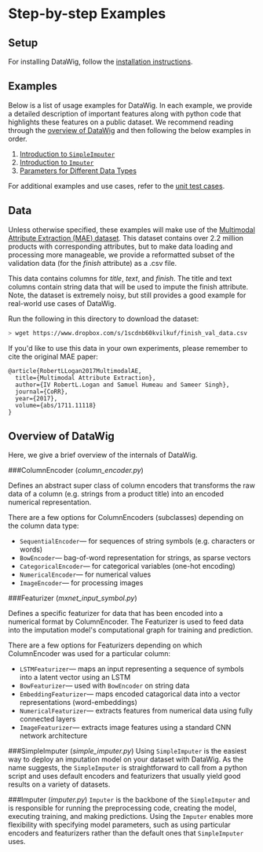 Step-by-step Examples
================================

## Setup
For installing DataWig, follow the [installation instructions](../README.md).

## Examples
Below is a list of usage examples for DataWig. In each example, we provide a detailed description of important features along with python code that highlights these features on a public dataset. We recommend reading through the [overview of DataWig](#overview-of-datawig) and then following the below examples in order.

1. [Introduction to `SimpleImputer`](./simpleimputer_intro)
2. [Introduction to `Imputer`](./imputer_intro)
3. [Parameters for Different Data Types](./params_tutorial)

For additional examples and use cases, refer to the [unit test cases](https://github.com/awslabs/datawig/blob/master/test/test_imputer.py#L278).

## Data
Unless otherwise specified, these examples will make use of the [Multimodal Attribute Extraction (MAE) dataset](https://arxiv.org/pdf/1711.11118.pdf). This dataset contains over 2.2 million products with corresponding attributes, but to make data loading and processing more manageable, we provide a reformatted subset of the validation data (for the *finish* attribute) as a .csv file. 

This data contains columns for *title*, *text*, and *finish*. The title and text columns contain string data that will be used to impute the finish attribute. Note, the dataset is extremely noisy, but still provides a good example for real-world use cases of DataWig.

Run the following in this directory to download the dataset:

```bash
> wget https://www.dropbox.com/s/1scdnb60kvilkuf/finish_val_data.csv
```

If you'd like to use this data in your own experiments, please remember to cite the original MAE paper:

```
@article{RobertLLogan2017MultimodalAE,
  title={Multimodal Attribute Extraction},
  author={IV RobertL.Logan and Samuel Humeau and Sameer Singh},
  journal={CoRR},
  year={2017},
  volume={abs/1711.11118}
}
```

## Overview of DataWig
Here, we give a brief overview of the internals of DataWig.

###ColumnEncoder (*column_encoder.py*)

Defines an abstract super class of column encoders that transforms the raw data of a column (e.g. strings from a product title) into an encoded numerical representation.

There are a few options for ColumnEncoders (subclasses) depending on the column data type:

* `SequentialEncoder`&mdash;  for sequences of string symbols (e.g. characters or words)
* `BowEncoder`&mdash; bag-of-word representation for strings, as sparse vectors
* `CategoricalEncoder`&mdash; for categorical variables (one-hot encoding)
* `NumericalEncoder`&mdash; for numerical values
* `ImageEncoder`&mdash; for processing images

###Featurizer (*mxnet_input\_symbol.py*)

Defines a specific featurizer for data that has been encoded into a numerical format by ColumnEncoder. The Featurizer is used to feed data into the imputation model's computational graph for training and prediction.

There are a few options for Featurizers depending on which ColumnEncoder was used for a particular column:

* `LSTMFeaturizer`&mdash; maps an input representing a sequence of symbols into a latent vector using an LSTM
* `BowFeaturizer`&mdash; used with `BowEncoder` on string data
* `EmbeddingFeaturizer`&mdash; maps encoded catagorical data into a vector representations (word-embeddings)
* `NumericalFeaturizer`&mdash; extracts features from numerical data using fully connected layers
* `ImageFeaturizer`&mdash; extracts image features using a standard CNN network architecture

###SimpleImputer (*simple_imputer.py*)
Using `SimpleImputer` is the easiest way to deploy an imputation model on your dataset with DataWig. As the name suggests, the `SimpleImputer` is straightforward to call from a python script and uses default encoders and featurizers that usually yield good results on a variety of datasets.

###Imputer (*imputer.py*)
`Imputer` is the backbone of the `SimpleImputer` and is responsible for running the preprocessing code, creating the model, executing training, and making predictions. Using the `Imputer` enables more flexibility with specifying model parameters, such as using particular encoders and featurizers rather than the default ones that `SimpleImputer` uses.